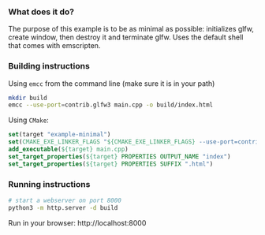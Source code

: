### What does it do? 

The purpose of this example is to be as minimal as possible: initializes glfw, create window, then destroy it and terminate glfw.
Uses the default shell that comes with emscripten.

### Building instructions

Using `emcc` from the command line (make sure it is in your path)

```sh
mkdir build
emcc --use-port=contrib.glfw3 main.cpp -o build/index.html
```

Using `CMake`:

```cmake
set(target "example-minimal")
set(CMAKE_EXE_LINKER_FLAGS "${CMAKE_EXE_LINKER_FLAGS} --use-port=contrib.glfw3")
add_executable(${target} main.cpp)
set_target_properties(${target} PROPERTIES OUTPUT_NAME "index")
set_target_properties(${target} PROPERTIES SUFFIX ".html")
```

### Running instructions

```sh
# start a webserver on port 8000
python3 -m http.server -d build
```

Run in your browser: http://localhost:8000